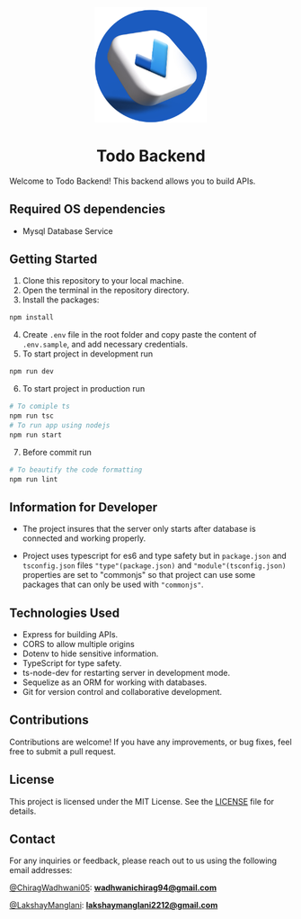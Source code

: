 <div align="center">
    <img src="./public/todo-logo-circle.png"
    width="200">
    <h1 align="center">Todo Backend</h1>
</div>
Welcome to Todo Backend! This backend allows you to build APIs.

<!-- ## Live Demo

Check out the live demo of Todo on Netlify: [Todo Live Demo](https://your-link) -->

<!-- ## Frontend Repository

Check out the frontend repository for this project on Github: [Todo Reopsitory](https://github.com/your-link) -->

## Required OS dependencies

- Mysql Database Service

## Getting Started

1. Clone this repository to your local machine.
2. Open the terminal in the repository directory.
3. Install the packages:

```bash
npm install
```

4. Create `.env` file in the root folder and copy paste the content of `.env.sample`, and add necessary credentials.
5. To start project in development run

```bash
npm run dev
```

6. To start project in production run

```bash
# To comiple ts
npm run tsc
# To run app using nodejs
npm run start
```

7. Before commit run

```bash
# To beautify the code formatting
npm run lint
```

## Information for Developer

- The project insures that the server only starts after database is connected and working properly.

- Project uses typescript for es6 and type safety but in `package.json` and `tsconfig.json` files `"type"(package.json)` and `"module"(tsconfig.json)` properties are set to "commonjs" so that project can use some packages that can only be used with `"commonjs"`.

## Technologies Used

- Express for building APIs.
- CORS to allow multiple origins
- Dotenv to hide sensitive information.
- TypeScript for type safety.
- ts-node-dev for restarting server in development mode.
- Sequelize as an ORM for working with databases.
- Git for version control and collaborative development.

## Contributions

Contributions are welcome! If you have any improvements, or bug fixes, feel free to submit a pull request.

## License

This project is licensed under the MIT License. See the [LICENSE](./LICENSE) file for details.

## Contact

For any inquiries or feedback, please reach out to us using the following email addresses:

[@ChiragWadhwani05](https://github.com/ChiragWadhwani05):
**[wadhwanichirag94@gmail.com](mailto:wadhwanichirag94@gmail.com)**

[@LakshayManglani](https://github.com/LakshayManglani):
**[lakshaymanglani2212@gmail.com](mailto:lakshaymanglani2212@gmail.com)**
